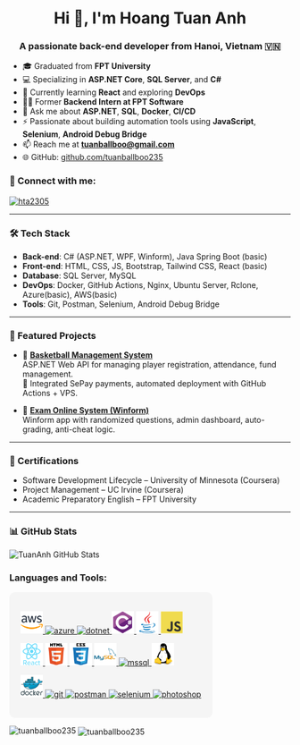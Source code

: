 <h1 align="center">Hi 👋, I'm Hoang Tuan Anh</h1>
<h3 align="center">A passionate back-end developer from Hanoi, Vietnam 🇻🇳</h3>

- 🎓 Graduated from **FPT University**
- 💻 Specializing in **ASP.NET Core**, **SQL Server**, and **C#**
- 🌱 Currently learning **React** and exploring **DevOps**
- 👨‍💼 Former **Backend Intern at FPT Software**
- 💬 Ask me about **ASP.NET**, **SQL**, **Docker**, **CI/CD**
- ⚡ Passionate about building automation tools using **JavaScript**, **Selenium**, **Android Debug Bridge**
- 📫 Reach me at **tuanballboo@gmail.com**
- 🌐 GitHub: [github.com/tuanballboo235](https://github.com/tuanballboo235)

<h3 align="left">🔗 Connect with me:</h3>
<p align="left">
  <a href="https://fb.com/hta2305" target="blank">
    <img align="center" src="https://raw.githubusercontent.com/rahuldkjain/github-profile-readme-generator/master/src/images/icons/Social/facebook.svg" alt="hta2305" height="30" width="40" />
  </a>
</p>

---

<h3 align="left">🛠️ Tech Stack</h3>

- **Back-end**: C# (ASP.NET, WPF, Winform), Java Spring Boot (basic)  
- **Front-end**: HTML, CSS, JS, Bootstrap, Tailwind CSS, React (basic)  
- **Database**: SQL Server, MySQL  
- **DevOps**: Docker, GitHub Actions, Nginx, Ubuntu Server, Rclone, Azure(basic), AWS(basic)
- **Tools**: Git, Postman, Selenium, Android Debug Bridge

---

<h3 align="left">🚀 Featured Projects</h3>

- 🏀 **[Basketball Management System](https://github.com/tuanballboo235/bams-be)**  
  ASP.NET Web API for managing player registration, attendance, fund management.  
  🔧 Integrated SePay payments, automated deployment with GitHub Actions + VPS.

- 🧪 **[Exam Online System (Winform)](https://github.com/tuanballboo235/EOS_Clone)**  
  Winform app with randomized questions, admin dashboard, auto-grading, anti-cheat logic.

---

<h3 align="left">📜 Certifications</h3>

- Software Development Lifecycle – University of Minnesota (Coursera)  
- Project Management – UC Irvine (Coursera)  
- Academic Preparatory English – FPT University

---

<h3 align="left">📊 GitHub Stats</h3>

<p align="left">
  <img src="https://github-readme-stats.vercel.app/api?username=tuanballboo235&show_icons=true&theme=radical" alt="TuanAnh GitHub Stats" />
</p>

<h3 align="left">Languages and Tools:</h3>

<div align="left" style="background-color: #f5f5f5; padding: 20px; border-radius: 10px; display: inline-block;">
  <!-- Row 1 -->
  <p align="left">
    <a href="https://aws.amazon.com" target="_blank" rel="noreferrer">
      <img src="https://raw.githubusercontent.com/devicons/devicon/master/icons/amazonwebservices/amazonwebservices-original-wordmark.svg" alt="aws" width="40" height="40"/>
    </a>
    <a href="https://azure.microsoft.com/en-in/" target="_blank" rel="noreferrer">
      <img src="https://www.vectorlogo.zone/logos/microsoft_azure/microsoft_azure-icon.svg" alt="azure" width="40" height="40"/>
    </a>
    <a href="https://dotnet.microsoft.com/" target="_blank" rel="noreferrer">
      <img src="https://www.remoterocketship.com/images/blog/ASP.NET-icon-for-blog.jpg" alt="dotnet" width="40" height="40"/>
    </a>
    <a href="https://www.w3schools.com/cs/" target="_blank" rel="noreferrer">
      <img src="https://raw.githubusercontent.com/devicons/devicon/master/icons/csharp/csharp-original.svg" alt="csharp" width="40" height="40"/>
    </a>
    <a href="https://www.java.com" target="_blank" rel="noreferrer">
      <img src="https://raw.githubusercontent.com/devicons/devicon/master/icons/java/java-original.svg" alt="java" width="40" height="40"/>
    </a>
    <a href="https://developer.mozilla.org/en-US/docs/Web/JavaScript" target="_blank" rel="noreferrer">
      <img src="https://raw.githubusercontent.com/devicons/devicon/master/icons/javascript/javascript-original.svg" alt="javascript" width="40" height="40"/>
    </a>
  </p>

  <!-- Row 2 -->
  <p align="left">
    <a href="https://reactjs.org/" target="_blank" rel="noreferrer">
      <img src="https://raw.githubusercontent.com/devicons/devicon/master/icons/react/react-original-wordmark.svg" alt="react" width="40" height="40"/>
    </a>
    <a href="https://www.w3.org/html/" target="_blank" rel="noreferrer">
      <img src="https://raw.githubusercontent.com/devicons/devicon/master/icons/html5/html5-original-wordmark.svg" alt="html5" width="40" height="40"/>
    </a>
    <a href="https://www.w3schools.com/css/" target="_blank" rel="noreferrer">
      <img src="https://raw.githubusercontent.com/devicons/devicon/master/icons/css3/css3-original-wordmark.svg" alt="css3" width="40" height="40"/>
    </a>
    <a href="https://www.mysql.com/" target="_blank" rel="noreferrer">
      <img src="https://raw.githubusercontent.com/devicons/devicon/master/icons/mysql/mysql-original-wordmark.svg" alt="mysql" width="40" height="40"/>
    </a>
    <a href="https://www.microsoft.com/en-us/sql-server" target="_blank" rel="noreferrer">
      <img src="https://www.svgrepo.com/show/303229/microsoft-sql-server-logo.svg" alt="mssql" width="40" height="40"/>
    </a>
    <a href="https://www.linux.org/" target="_blank" rel="noreferrer">
      <img src="https://raw.githubusercontent.com/devicons/devicon/master/icons/linux/linux-original.svg" alt="linux" width="40" height="40"/>
    </a>
  </p>

  <!-- Row 3 -->
  <p align="left">
    <a href="https://www.docker.com/" target="_blank" rel="noreferrer">
      <img src="https://raw.githubusercontent.com/devicons/devicon/master/icons/docker/docker-original-wordmark.svg" alt="docker" width="40" height="40"/>
    </a>
    <a href="https://git-scm.com/" target="_blank" rel="noreferrer">
      <img src="https://www.vectorlogo.zone/logos/git-scm/git-scm-icon.svg" alt="git" width="40" height="40"/>
    </a>
    <a href="https://postman.com" target="_blank" rel="noreferrer">
      <img src="https://www.vectorlogo.zone/logos/getpostman/getpostman-icon.svg" alt="postman" width="40" height="40"/>
    </a>
    <a href="https://www.selenium.dev" target="_blank" rel="noreferrer">
      <img src="https://raw.githubusercontent.com/detain/svg-logos/780f25886640cef088af994181646db2f6b1a3f8/svg/selenium-logo.svg" alt="selenium" width="40" height="40"/>
    </a>
    <a href="https://www.photoshop.com/en" target="_blank" rel="noreferrer">
      <img src="https://upload.wikimedia.org/wikipedia/commons/a/af/Adobe_Photoshop_CC_icon.svg" alt="photoshop" width="40" height="40"/>
    </a>
  </p>
</div>

<p><img align="left" src="https://github-readme-stats.vercel.app/api/top-langs?username=tuanballboo235&show_icons=true&locale=en&layout=compact" alt="tuanballboo235" /></p>

<p>&nbsp;<img align="center" src="https://github-readme-stats.vercel.app/api?username=tuanballboo235&show_icons=true&locale=en" alt="tuanballboo235" /></p>
